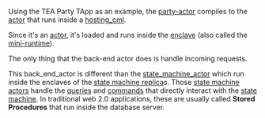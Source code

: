 Using the TEA Party TApp as an example, the [party-actor](party-actor.md) compiles to the [actor](actor.md) that runs inside a [hosting_cml](hosting_cml.md). 

Since it's an [actor](actor.md), it's loaded and runs inside the [enclave](enclave.md) (also called the [mini-runtime](mini-runtime.md)).

The only thing that the back-end actor does is handle incoming requests.

This back_end_actor is different than the [state_machine_actor](state_machine_actor.md) which run inside the enclaves of the [state machine replica](state_machine_replica.md)s. Those [state machine actors](state_machine_actor.md) handle the [queries](queries.md) and [commands](commands.md) that directly interact with the [state machine](state_machine.md). In traditional web 2.0 applications, these are usually called **Stored Procedures** that run inside the database server.

